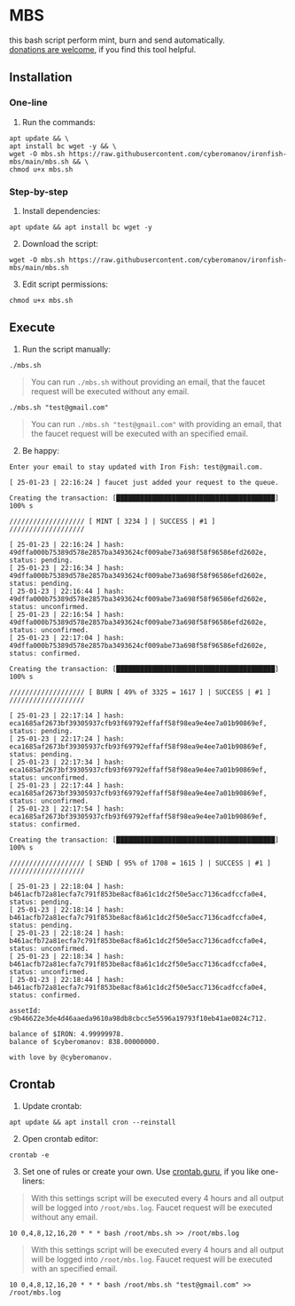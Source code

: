 # MBS

this bash script perform mint, burn and send automatically.<br>
[donations are welcome](https://cyberomanov.tech/WTF_donate), if you find this tool helpful.

## Installation

### One-line

1. Run the commands:
```
apt update && \
apt install bc wget -y && \
wget -O mbs.sh https://raw.githubusercontent.com/cyberomanov/ironfish-mbs/main/mbs.sh && \
chmod u+x mbs.sh
```
### Step-by-step

1. Install dependencies:
```
apt update && apt install bc wget -y
```
2. Download the script:
```
wget -O mbs.sh https://raw.githubusercontent.com/cyberomanov/ironfish-mbs/main/mbs.sh
```
3. Edit script permissions:
```
chmod u+x mbs.sh
```

## Execute

1. Run the script manually:
```
./mbs.sh
```
> You can run `./mbs.sh` without providing an email, that the faucet request will be executed without any email.
```
./mbs.sh "test@gmail.com"
```
> You can run `./mbs.sh "test@gmail.com"` with providing an email, that the faucet request will be executed with an specified email.
2. Be happy:
```
Enter your email to stay updated with Iron Fish: test@gmail.com.

[ 25-01-23 | 22:16:24 ] faucet just added your request to the queue.

Creating the transaction: [████████████████████████████████████████] 100% s

/////////////////// [ MINT [ 3234 ] | SUCCESS | #1 ] ///////////////////

[ 25-01-23 | 22:16:24 ] hash: 49dffa000b75389d578e2857ba3493624cf009abe73a698f58f96586efd2602e, status: pending.
[ 25-01-23 | 22:16:34 ] hash: 49dffa000b75389d578e2857ba3493624cf009abe73a698f58f96586efd2602e, status: pending.
[ 25-01-23 | 22:16:44 ] hash: 49dffa000b75389d578e2857ba3493624cf009abe73a698f58f96586efd2602e, status: unconfirmed.
[ 25-01-23 | 22:16:54 ] hash: 49dffa000b75389d578e2857ba3493624cf009abe73a698f58f96586efd2602e, status: unconfirmed.
[ 25-01-23 | 22:17:04 ] hash: 49dffa000b75389d578e2857ba3493624cf009abe73a698f58f96586efd2602e, status: confirmed.

Creating the transaction: [████████████████████████████████████████] 100% s

/////////////////// [ BURN [ 49% of 3325 = 1617 ] | SUCCESS | #1 ] ///////////////////

[ 25-01-23 | 22:17:14 ] hash: eca1685af2673bf39305937cfb93f69792effaff58f98ea9e4ee7a01b90869ef, status: pending.
[ 25-01-23 | 22:17:24 ] hash: eca1685af2673bf39305937cfb93f69792effaff58f98ea9e4ee7a01b90869ef, status: pending.
[ 25-01-23 | 22:17:34 ] hash: eca1685af2673bf39305937cfb93f69792effaff58f98ea9e4ee7a01b90869ef, status: unconfirmed.
[ 25-01-23 | 22:17:44 ] hash: eca1685af2673bf39305937cfb93f69792effaff58f98ea9e4ee7a01b90869ef, status: unconfirmed.
[ 25-01-23 | 22:17:54 ] hash: eca1685af2673bf39305937cfb93f69792effaff58f98ea9e4ee7a01b90869ef, status: confirmed.

Creating the transaction: [████████████████████████████████████████] 100% s

/////////////////// [ SEND [ 95% of 1708 = 1615 ] | SUCCESS | #1 ] ///////////////////

[ 25-01-23 | 22:18:04 ] hash: b461acfb72a81ecfa7c791f853be8acf8a61c1dc2f50e5acc7136cadfccfa0e4, status: pending.
[ 25-01-23 | 22:18:14 ] hash: b461acfb72a81ecfa7c791f853be8acf8a61c1dc2f50e5acc7136cadfccfa0e4, status: pending.
[ 25-01-23 | 22:18:24 ] hash: b461acfb72a81ecfa7c791f853be8acf8a61c1dc2f50e5acc7136cadfccfa0e4, status: unconfirmed.
[ 25-01-23 | 22:18:34 ] hash: b461acfb72a81ecfa7c791f853be8acf8a61c1dc2f50e5acc7136cadfccfa0e4, status: unconfirmed.
[ 25-01-23 | 22:18:44 ] hash: b461acfb72a81ecfa7c791f853be8acf8a61c1dc2f50e5acc7136cadfccfa0e4, status: confirmed.

assetId: c9b46622e3de4d46aaeda9610a98db8cbcc5e5596a19793f10eb41ae0824c712.

balance of $IRON: 4.99999978.
balance of $cyberomanov: 838.00000000.

with love by @cyberomanov.
```

## Crontab
1. Update crontab:
```
apt update && apt install cron --reinstall
```
2. Open crontab editor:
```
crontab -e
```
3. Set one of rules or create your own. Use [crontab.guru](https://crontab.guru/), if you like one-liners:
> With this settings script will be executed every 4 hours and all output will be logged into `/root/mbs.log`.
> Faucet request will be executed without any email.
```
10 0,4,8,12,16,20 * * * bash /root/mbs.sh >> /root/mbs.log
```
> With this settings script will be executed every 4 hours and all output will be logged into `/root/mbs.log`.
> Faucet request will be executed with an specified email.
```
10 0,4,8,12,16,20 * * * bash /root/mbs.sh "test@gmail.com" >> /root/mbs.log
```
